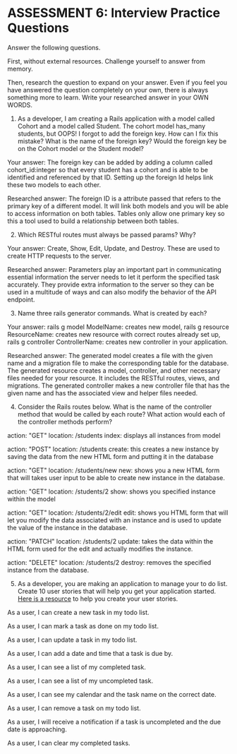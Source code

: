 # ASSESSMENT 6: Interview Practice Questions

Answer the following questions.

First, without external resources. Challenge yourself to answer from memory.

Then, research the question to expand on your answer. Even if you feel you have answered the question completely on your own, there is always something more to learn. Write your researched answer in your OWN WORDS.

1. As a developer, I am creating a Rails application with a model called Cohort and a model called Student. The cohort model has_many students, but OOPS! I forgot to add the foreign key. How can I fix this mistake? What is the name of the foreign key? Would the foreign key be on the Cohort model or the Student model?

Your answer: The foreign key can be added by adding a column called cohort_id:integer so that every student has a cohort and is able to be identified and referenced by that ID. Setting up the foreign Id helps link these two models to each other.

Researched answer: The foreign ID is a attribute passed that refers to the primary key of a different model. It will link both models and you will be able to access information on both tables. Tables only allow one primary key so this a tool used to build a relationship between both tables. 

2. Which RESTful routes must always be passed params? Why?

Your answer: Create, Show, Edit, Update, and Destroy. These are used to create HTTP requests to the server. 

Researched answer: Parameters play an important part in communicating essential information the server needs to let it perform the specified task accurately. They provide extra information to the server so they can be used in a multitude of ways and can also modify the behavior of the API endpoint. 

3. Name three rails generator commands. What is created by each?

Your answer: rails g model ModelName: creates new model, rails g resource ResourceName: creates new resource with correct routes already set up, rails g controller ControllerName: creates new controller in your application. 

Researched answer: The generated model creates a file with the given name and a migration file to make the corresponding table for the database. The generated resource creates a model, controller, and other necessary files needed for your resource. It includes the RESTful routes, views, and migrations. The generated controller makes a new controller file that has the given name and has the associated view and helper files needed. 

4. Consider the Rails routes below. What is the name of the controller method that would be called by each route? What action would each of the controller methods perform?

action: "GET" location: /students index: displays all instances from model

action: "POST" location: /students create: this creates a new instance by saving the data from the new HTML form and putting it in the database

action: "GET" location: /students/new new: shows you a new HTML form that will takes user input to be able to create new instance in the database.

action: "GET" location: /students/2  show: shows you specified instance within the model

action: "GET" location: /students/2/edit edit: shows you HTML form that will let you modify the data associated with an instance and is used to update the value of the instance in the database. 

action: "PATCH" location: /students/2 update: takes the data within the HTML form used for the edit and actually modifies the instance.

action: "DELETE" location: /students/2 destroy: removes the specified instance from the database. 

5. As a developer, you are making an application to manage your to do list. Create 10 user stories that will help you get your application started. [Here is a resource](https://www.atlassian.com/agile/project-management/user-stories) to help you create your user stories.

As a user, I can create a new task in my todo list.

As a user, I can mark a task as done on my todo list.

As a user, I can update a task in my todo list.

As a user, I can add a date and time that a task is due by.

As a user, I can see a list of my completed task.

As a user, I can see a list of my uncompleted task.

As a user, I can see my calendar and the task name on the correct date.

As a user, I can remove a task on my todo list.

As a user, I will receive a notification if a task is uncompleted and the due date is approaching. 

As a user, I can clear my completed tasks. 






